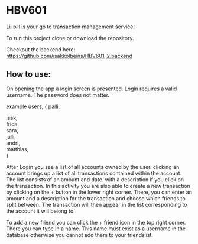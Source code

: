 # HBV601

Lil bill is your go to transaction management service!

To run this project clone or download the repository.

Checkout the backend here: https://github.com/isakkolbeins/HBV601_2.backend


## How to use: 

On opening the app a login screen is presented. Login requires a valid username. The password does not matter. 

example users,  {
palli, 		

isak, 		
frida,		 
sara, 		
julli, 		
andri, 		
matthias,	
}

After Login you see a list of all accounts owned by the user. clicking an account brings up a list of all transactions contained within the account. 
The list consists of an amount and date. with a description if you click on the transaction. In this activity you are also able to create a new transaction by clicking on the + button in the lower right corner. 
There, you can enter an amount and a description for the transaction and choose which friends to split between. The transaction will then appear in the list corresponding to the account it will belong to.

To add a new friend you can click the + friend icon in the top right corner. There you can type in a name. This name must exist as a username in the database otherwise you cannot add them to your friendslist.



